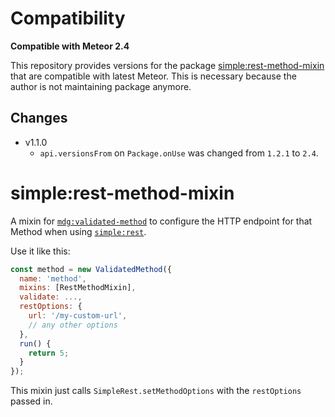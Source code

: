 # Compatibility

**Compatible with Meteor 2.4**

This repository provides versions for the package [simple:rest-method-mixin](https://github.com/meteor-compat/meteor-rest/tree/devel/packages/rest-method-mixin) that are compatible with latest Meteor. This is necessary because the author is not maintaining package anymore.

## Changes
- v1.1.0
    - `api.versionsFrom` on `Package.onUse` was changed from `1.2.1` to `2.4`.

# simple:rest-method-mixin

A mixin for [`mdg:validated-method`](https://atmospherejs.com/mdg/validated-method) to configure the HTTP endpoint for that Method when using [`simple:rest`](https://github.com/stubailo/meteor-rest/blob/master/packages/rest/README.md).

Use it like this:

```js
const method = new ValidatedMethod({
  name: 'method',
  mixins: [RestMethodMixin],
  validate: ...,
  restOptions: {
    url: '/my-custom-url',
    // any other options
  },
  run() {
    return 5;
  }
});
```

This mixin just calls `SimpleRest.setMethodOptions` with the `restOptions` passed in.
